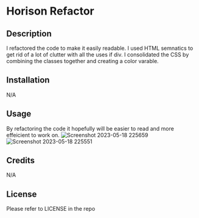 # Horison Refactor

## Description

I refactored the code to make it easily readable. I used HTML semnatics to get rid of a lot of clutter with all the uses if div. I consolidated the CSS by combining the classes together and creating a color varable.

## Installation

N/A

## Usage

By refactoring the code it hopefully will be easier to read and more effeicient to work on.
![Screenshot 2023-05-18 225659](https://github.com/BennJPierce/NewHorison-Refactor/assets/132109155/5a404bd1-cf65-425a-9c45-8c18330cac0f)
![Screenshot 2023-05-18 225551](https://github.com/BennJPierce/NewHorison-Refactor/assets/132109155/c41855b8-0f89-4bd3-9dc1-698315536a0e)

## Credits

N/A

## License

Please refer to LICENSE in the repo

